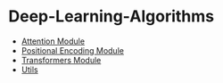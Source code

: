# Deep-Learning-Algorithms

- [Attention Module](./attention/README.md)
- [Positional Encoding Module](./positional_encoding/README.md)
- [Transformers Module](./transformers/README.md)
- [Utils](./utils/README.md)
